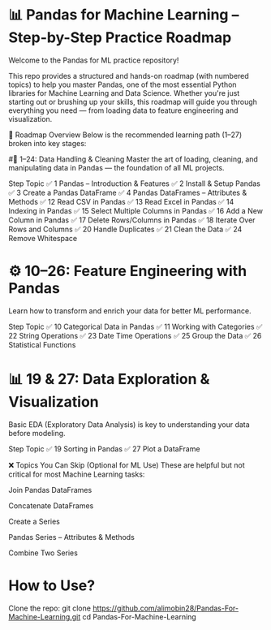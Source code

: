 # 📊 Pandas for Machine Learning – Step-by-Step Practice Roadmap
Welcome to the Pandas for ML practice repository!

This repo provides a structured and hands-on roadmap (with numbered topics) to help you master Pandas, one of the most essential Python libraries for Machine Learning and Data Science. Whether you're just starting out or brushing up your skills, this roadmap will guide you through everything you need — from loading data to feature engineering and visualization.

🧭 Roadmap Overview
Below is the recommended learning path (1–27) broken into key stages:

#🔹 1–24: Data Handling & Cleaning
Master the art of loading, cleaning, and manipulating data in Pandas — the foundation of all ML projects.

Step	Topic
✅ 1	Pandas – Introduction & Features
✅ 2	Install & Setup Pandas
✅ 3	Create a Pandas DataFrame
✅ 4	Pandas DataFrames – Attributes & Methods
✅ 12	Read CSV in Pandas
✅ 13	Read Excel in Pandas
✅ 14	Indexing in Pandas
✅ 15	Select Multiple Columns in Pandas
✅ 16	Add a New Column in Pandas
✅ 17	Delete Rows/Columns in Pandas
✅ 18	Iterate Over Rows and Columns
✅ 20	Handle Duplicates
✅ 21	Clean the Data
✅ 24	Remove Whitespace

# ⚙️ 10–26: Feature Engineering with Pandas
Learn how to transform and enrich your data for better ML performance.

  Step  Topic
✅ 10 	Categorical Data in Pandas
✅ 11	  Working with Categories
✅ 22	  String Operations
✅ 23	  Date Time Operations
✅ 25	  Group the Data
✅ 26	  Statistical Functions

# 📊 19 & 27: Data Exploration & Visualization
Basic EDA (Exploratory Data Analysis) is key to understanding your data before modeling.

Step	Topic
✅ 19	Sorting in Pandas
✅ 27	Plot a DataFrame

❌ Topics You Can Skip (Optional for ML Use)
These are helpful but not critical for most Machine Learning tasks:

Join Pandas DataFrames

Concatenate DataFrames

Create a Series

Pandas Series – Attributes & Methods

Combine Two Series

# How to Use?
Clone the repo:
git clone https://github.com/alimobin28/Pandas-For-Machine-Learning.git
cd Pandas-For-Machine-Learning

